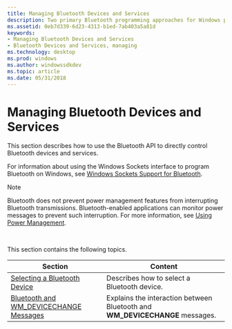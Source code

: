```yaml
---
title: Managing Bluetooth Devices and Services
description: Two primary Bluetooth programming approaches for Windows programming with the Windows Sockets interface and managing devices directly with nonsocket Bluetooth interfaces.
ms.assetid: 0eb7d339-6d23-4313-b1ed-7ab403a5a81d
keywords:
- Managing Bluetooth Devices and Services
- Bluetooth Devices and Services, managing
ms.technology: desktop
ms.prod: windows
ms.author: windowssdkdev
ms.topic: article
ms.date: 05/31/2018
---
```


# Managing Bluetooth Devices and Services

This section describes how to use the Bluetooth API to directly control Bluetooth devices and services.

For information about using the Windows Sockets interface to program Bluetooth on Windows, see [Windows Sockets Support for Bluetooth](windows-sockets-support-for-bluetooth.md).

> [!Note]  
> Bluetooth does not prevent power management features from interrupting Bluetooth transmissions. Bluetooth-enabled applications can monitor power messages to prevent such interruption. For more information, see [Using Power Management](https://msdn.microsoft.com/library/windows/desktop/aa373241).

 

This section contains the following topics.

| Section                                                                               | Content                                                                       |
|---------------------------------------------------------------------------------------|-------------------------------------------------------------------------------|
| [Selecting a Bluetooth Device](selecting-a-bluetooth-device.md)                      | Describes how to select a Bluetooth device.                                   |
| [Bluetooth and WM\_DEVICECHANGE Messages](bluetooth-and-wm-devicechange-messages.md) | Explains the interaction between Bluetooth and **WM\_DEVICECHANGE** messages. |



 

 

 




